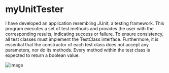 # myUnitTester

I have developed an application resembling JUnit, a testing framework. This program executes a set of test methods and provides the user with the corresponding results, 
indicating success or failure. 
To ensure consistency, all test classes must implement the TestClass interface. 
Furthermore, it is essential that the constructor of each test class does not accept any parameters,
nor do its methods. Every method within the test class is expected to return a boolean value.


![image](https://github.com/rakibhasan-0/myUnitTester/assets/15912059/0f5378b8-c8d3-4e56-abbb-6509af8c5617)

